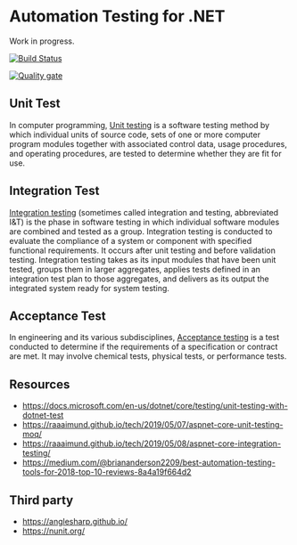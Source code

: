 # Automation Testing for .NET

Work in progress.

[![Build Status](https://travis-ci.org/kiwsan/aspnet-core-automation-testing.svg?branch=master)](https://travis-ci.org/kiwsan/aspnet-core-automation-testing)

[![Quality gate](https://sonarcloud.io/api/project_badges/quality_gate?project=kiwsan_aspnet-core-automation-testing)](https://sonarcloud.io/dashboard?id=kiwsan_aspnet-core-automation-testing)

## Unit Test
In computer programming, [Unit testing](https://en.wikipedia.org/wiki/Unit_testing) is a software testing method by which individual units of source code, sets of one or more computer program modules together with associated control data, usage procedures, and operating procedures, are tested to determine whether they are fit for use.

## Integration Test
[Integration testing](https://en.wikipedia.org/wiki/Integration_testing) (sometimes called integration and testing, abbreviated I&T) is the phase in software testing in which individual software modules are combined and tested as a group. Integration testing is conducted to evaluate the compliance of a system or component with specified functional requirements. It occurs after unit testing and before validation testing. Integration testing takes as its input modules that have been unit tested, groups them in larger aggregates, applies tests defined in an integration test plan to those aggregates, and delivers as its output the integrated system ready for system testing.

## Acceptance Test
In engineering and its various subdisciplines, [Acceptance testing](https://en.wikipedia.org/wiki/Acceptance_testing) is a test conducted to determine if the requirements of a specification or contract are met. It may involve chemical tests, physical tests, or performance tests. 

## Resources
- https://docs.microsoft.com/en-us/dotnet/core/testing/unit-testing-with-dotnet-test
- https://raaaimund.github.io/tech/2019/05/07/aspnet-core-unit-testing-moq/
- https://raaaimund.github.io/tech/2019/05/08/aspnet-core-integration-testing/
- https://medium.com/@briananderson2209/best-automation-testing-tools-for-2018-top-10-reviews-8a4a19f664d2

## Third party
- https://anglesharp.github.io/
- https://nunit.org/
